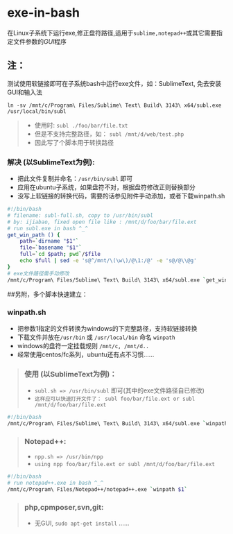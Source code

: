# exe-in-bash
在Linux子系统下运行exe,修正盘符路径,适用于`sublime,notepad++`或其它需要指定文件参数的*GUI*程序


## 注：
测试使用软链接即可在子系统bash中运行exe文件，如：SublimeText, 免去安装GUI和输入法
~~~
ln -sv /mnt/c/Program\ Files/Sublime\ Text\ Build\ 3143\ x64/subl.exe /usr/local/bin/subl
~~~
> * 使用时: `subl ./foo/bar/file.txt` 
> * 但是不支持完整路径，如： `subl /mnt/d/web/test.php`
> * 因此写了个脚本用于转换路径

### 解决 (以SublimeText为例):
* 把此文件复制并命名：`/usr/bin/subl` 即可
* 应用在ubuntu子系统，如果盘符不对，根据盘符修改正则替换部分
* 没写上软链接的转换代码，需要的话参见附件手动添加，或者下载winpath.sh
~~~bash
#!/bin/bash
# filename: subl-full.sh, copy to /usr/bin/subl
# by: ijiabao, fixed open file like : /mnt/d/foo/bar/file.ext
# run subl.exe in bash ^_^
get_win_path () {
	path=`dirname "$1"`
	file=`basename "$1"`
	full=`cd $path; pwd`/$file
	echo $full | sed -e 's@^/mnt/\(\w\)/@\1:/@' -e 's@/@\\@g'
}
# exe文件路径需手动修改
/mnt/c/Program\ Files/Sublime\ Text\ Build\ 3143\ x64/subl.exe `get_win_path $1`
~~~


##另附，多个脚本快速建立：

### winpath.sh
* 把参数1指定的文件转换为windows的下完整路径，支持软链接转换
* 下载文件并放在`/usr/bin` 或 `/usr/local/bin` 命名 `winpath`
* windows的盘符一定挂载规则 `/mnt/c, /mnt/d..`
* 经常使用centos/fc系列，ubuntu还有点不习惯……


> ### 使用 (以SublimeText为例)：
> * `subl.sh => /usr/bin/subl` 即可(其中的exe文件路径自已修改)
> * `这样应可以快速打开文件了： subl foo/bar/file.ext or subl /mnt/d/foo/bar/file.ext`

~~~sh
#!/bin/bash
/mnt/c/Program\ Files/Sublime\ Text\ Build\ 3143\ x64/subl.exe `winpath $1`
~~~

> ### Notepad++:
> * `npp.sh => /usr/bin/npp`
> * `using npp foo/bar/file.ext or subl /mnt/d/foo/bar/file.ext`
~~~sh
#!/bin/bash
# run notepad++.exe in bash ^_^
/mnt/c/Program\ Files/Notepad++/notepad++.exe `winpath $1`
~~~

> ### php,cpmposer,svn,git:
> * 无GUI, `sudo apt-get install` ……
